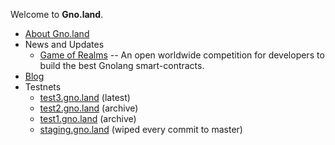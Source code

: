Welcome to **Gno.land**.

 * [About Gno.land](/about)
 * News and Updates
   * [Game of Realms](/game-of-realms) -- An open worldwide competition for developers to build the best Gnolang smart-contracts.
 * [Blog](https://test3.gno.land/r/gnoland/blog)
 * Testnets
   * [test3.gno.land](https://test3.gno.land) (latest)
   * [test2.gno.land](https://test2.gno.land) (archive)
   * [test1.gno.land](https://test1.gno.land) (archive)
   * [staging.gno.land](https://staging.gno.land) (wiped every commit to master)
